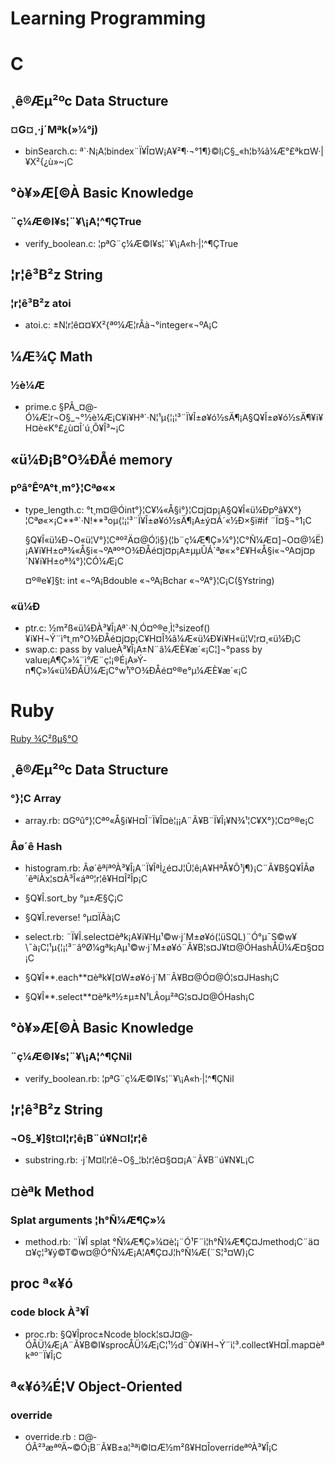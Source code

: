 Learning Programming
========
# C

## ¸ê®Æµ²ºc Data Structure
### ¤G¤¸·j´Mªk(»¼°j)
+ binSearch.c:
ª`·N¡A¦bindex¨Ï¥Î¤W¡A¥²¶·¬°1¶}©l¡C§_«h¦b¾ã¼Æ°£ªk¤W·|¥X²{¿ù»~¡C
	
## °ò¥»Æ[©À Basic Knowledge
### ¨ç¼Æ©I¥s¦¨¥\¡A¦^¶ÇTrue
+ verify_boolean.c:
¦pªG¨ç¼Æ©I¥s¦¨¥\¡A«h·|¦^¶ÇTrue

## ¦r¦ê³B²z String
### ¦r¦ê³B²z atoi
+ atoi.c:
±N¦r¦ê¤¤¥X²{ªº¼Æ¦rÂà¬°integer«¬ºA¡C

## ¼Æ¾Ç Math
### ½è¼Æ 
+ prime.c 
§PÂ_¤@­Ó¼Æ¦r¬O§_¬°½è¼Æ¡C¥i¥Hª`·N¦¹µ{¦¡¦³¨Ï¥Î±ø¥ó½sÄ¶¡A§Q¥Î±ø¥ó½sÄ¶¥i¥H¤è«K°£¿ù¤Î´ú¸Õ¥Î³~¡C

## «ü¼Ð¡B°O¾ÐÅé memory 
### ­pºâ°ÊºA°t¸m°}¦Cªø«×
+ type_length.c:
°t¸m¤@­Óint°}¦C¥¼«Å§i°}¦C¤j¤p¡A§Q¥Î«ü¼Ð­pºâ¥X°}¦Cªø«×¡C**ª`·N!**³oµ{¦¡¦³¨Ï¥Î±ø¥ó½sÄ¶¡A±ý¤Á´«½Ð­×§ï#if ¨Ï¤§¬°1¡C

  §Q¥Î«ü¼Ð¬O«ü¦V°}¦Cªº²Ä¤@­Ó¦ì§}(¦b¨ç¼Æ¶Ç»¼°}¦C°Ñ¼Æ¤]¬O¤@¼Ë)¡A¥i¥H±oª¾«Å§i«¬ºAªº°O¾ÐÅé¤j¤p¡A±µµÛÁ`ªø«×°£¥H«Å§i«¬ºA¤j¤p´N¥i¥H±oª¾°}¦C­Ó¼Æ¡C

  ¤º®e¥]§t: int «¬ºA¡Bdouble «¬ºA¡Bchar «¬ºA°}¦C¡C(§Ystring)

### «ü¼Ð
+ ptr.c:
½m²ß«ü¼ÐÀ³¥Î¡Aª`·N¸Ó¤º®e¸Ì¦³sizeof()¥i¥H¬Ý¨ì°t¸m°O¾ÐÅé¤j¤p¡C¥H¤Î¾ã¼Æ«ü¼Ð¥i¥H«ü¦V¦r¤¸«ü¼Ð¡C
+ swap.c:
pass by valueÀ³¥Î¡A±N¨â¼Æ­È¥æ´«¡C¦]¬°pass by value¡A¶Ç»¼¨ì°Æ¨ç¦¡®É¡A»Ý­n¶Ç»¼«ü¼ÐÅÜ¼Æ¡C°w¹ï°O¾ÐÅé¤º®e°µ¼Æ­È¥æ´«¡C

# Ruby 

[Ruby ¾Ç²ßµ§°O](https://hackpad.com/Ruby--TCOYbywzQJN)

## ¸ê®Æµ²ºc Data Structure
### °}¦C Array
+ array.rb:
¤Gºû°}¦Cªº«Å§i¥H¤Î¨Ï¥Î¤è¦¡¡A¨Ã¥B¨Ï¥Î­¡¥N¾¹¦C¥X°}¦C¤º®e¡C

### Âø´ê Hash
+ histogram.rb:
Âø´êªíªºÀ³¥Î¡A¨Ï¥ÎªÌ¿é¤J¦Û¦ê¡A¥HªÅ¥Õ¹j¶}¡C¨Ã¥B§Q¥ÎÂø´êªíÀx¦s¤À³Î«áªº¦r¦ê¥H¤Î²Î­p¡C
 + §Q¥Î.sort_by °µ±Æ§Ç¡C
 + §Q¥Î.reverse! °µ¤ÏÂà¡C

+ select.rb:
¨Ï¥Î.select¤èªk¡A¥i¥Hµ¹©w·j´M±ø¥ó(¦üSQL)¨Ó°µ¯S©w¥\¯à¡C¦¹µ{¦¡¦³¨âºØ¼gªk¡Aµ¹©w·j´M±ø¥ó¨Ã¥B¦s¤J¥t¤@­ÓHashÅÜ¼Æ¤§¤¤¡C
 + §Q¥Î**.each**¤èªk¥[¤W±ø¥ó·j´M¨Ã¥B¤@­Ó¤@­Ó¦s¤JHash¡C
 + §Q¥Î**.select**¤èªkª½±µ±N¹LÂoµ²ªG¦s¤J¤@­ÓHash¡C

##  °ò¥»Æ[©À Basic Knowledge
### ¨ç¼Æ©I¥s¦¨¥\¡A¦^¶ÇNil
+ verify_boolean.rb:
¦pªG¨ç¼Æ©I¥s¦¨¥\¡A«h·|¦^¶ÇNil

## ¦r¦ê³B²z String
### ¬O§_¥]§t¤l¦r¦ê¡B¨ú¥N¤l¦r¦ê
+ substring.rb:
·j´M¤l¦r¦ê¬O§_¦b¦r¦ê¤§¤¤¡A¨Ã¥B¨ú¥N¥L¡C 

## ¤èªk Method
### Splat arguments ¦h°Ñ¼Æ¶Ç»¼
+ method.rb:
¨Ï¥Î splat °Ñ¼Æ¶Ç»¼¤è¦¡¨Ó¹F¨ì¦h°Ñ¼Æ¶Ç¤Jmethod¡C¨ä¤¤¥ç¦³¥ý©T©w¤@­Ó°Ñ¼Æ¡A¦A¶Ç¤J¦h°Ñ¼Æ(¨S¦³¤W­­)¡C

## proc ª«¥ó
### code block À³¥Î
+ proc.rb:
§Q¥Îproc±Ncode block¦s¤J¤@­ÓÅÜ¼Æ¡A¨Ã¥B©I¥sprocÅÜ¼Æ¡C¦¹½d¨Ò¥i¥H¬Ý¨ì¦³.collect¥H¤Î.map¤èªkªº¨Ï¥Î¡C

## ª«¥ó¾É¦V Object-Oriented
### override 
+ override.rb :
¤@­ÓÂ²³æªºÄ~©Ó¡B¨Ã¥B±a¦³ªì©l¤Æ½m²ß¥H¤ÎoverrideªºÀ³¥Î¡C
